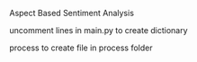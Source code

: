 Aspect Based Sentiment Analysis

uncomment lines in main.py to create dictionary

process to create file in process folder

